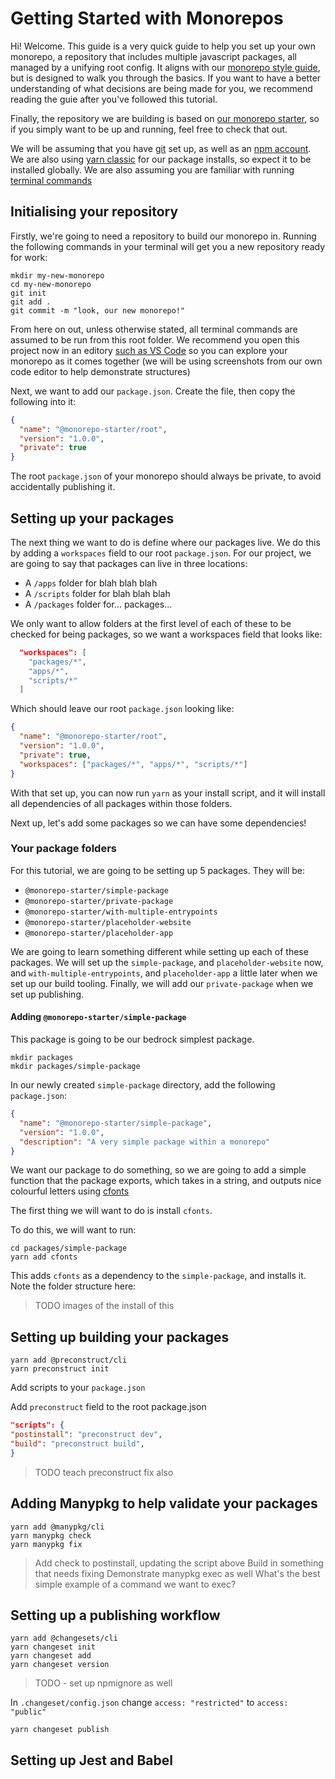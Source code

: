 # Getting Started with Monorepos

Hi! Welcome. This guide is a very quick guide to help you set up your own monorepo, a repository that includes multiple javascript packages, all managed by a unifying root config. It aligns with our [monorepo style guide](./README.md), but is designed to walk you through the basics. If you want to have a better understanding of what decisions are being made for you, we recommend reading the guie after you've followed this tutorial.

Finally, the repository we are building is based on [our monorepo starter](https://github.com/thinkmill/monorepo-starter), so if you simply want to be up and running, feel free to check that out.

We will be assuming that you have [git](https://www.atlassian.com/git/tutorials/what-is-git) set up, as well as an [npm account](http://npmjs.com/). We are also using [yarn classic](https://classic.yarnpkg.com/lang/en/) for our package installs, so expect it to be installed globally. We are also assuming you are familiar with running [terminal commands](https://jes.st/the-terminal-101/)

## Initialising your repository

Firstly, we're going to need a repository to build our monorepo in. Running the following commands in your terminal will get you a new repository ready for work:

```shell
mkdir my-new-monorepo
cd my-new-monorepo
git init
git add .
git commit -m "look, our new monorepo!"
```

From here on out, unless otherwise stated, all terminal commands are assumed to be run from this root folder. We recommend you open this project now in an editory [such as VS Code](https://code.visualstudio.com/) so you can explore your monorepo as it comes together (we will be using screenshots from our own code editor to help demonstrate structures)

Next, we want to add our `package.json`. Create the file, then copy the following into it:

```json
{
  "name": "@monorepo-starter/root",
  "version": "1.0.0",
  "private": true
}
```

The root `package.json` of your monorepo should always be private, to avoid accidentally publishing it.

## Setting up your packages

The next thing we want to do is define where our packages live. We do this by adding a `workspaces` field to our root `package.json`. For our project, we are going to say that packages can live in three locations:

- A `/apps` folder for blah blah blah
- A `/scripts` folder for blah blah blah
- A `/packages` folder for... packages...

We only want to allow folders at the first level of each of these to be checked for being packages, so we want a workspaces field that looks like:

```json
  "workspaces": [
    "packages/*",
    "apps/*",
    "scripts/*"
  ]
```

Which should leave our root `package.json` looking like:

```json
{
  "name": "@monorepo-starter/root",
  "version": "1.0.0",
  "private": true,
  "workspaces": ["packages/*", "apps/*", "scripts/*"]
}
```

With that set up, you can now run `yarn` as your install script, and it will install all dependencies of all packages within those folders.

Next up, let's add some packages so we can have some dependencies!

### Your package folders

For this tutorial, we are going to be setting up 5 packages. They will be:

- `@monorepo-starter/simple-package`
- `@monorepo-starter/private-package`
- `@monorepo-starter/with-multiple-entrypoints`
- `@monorepo-starter/placeholder-website`
- `@monorepo-starter/placeholder-app`

We are going to learn something different while setting up each of these packages. We will set up the `simple-package`, and `placeholder-website` now, and `with-multiple-entrypoints`, and `placeholder-app` a little later when we set up our build tooling. Finally, we will add our `private-package` when we set up publishing.

#### Adding `@monorepo-starter/simple-package`

This package is going to be our bedrock simplest package.

```shell
mkdir packages
mkdir packages/simple-package
```

In our newly created `simple-package` directory, add the following `package.json`:

```json
{
  "name": "@monorepo-starter/simple-package",
  "version": "1.0.0",
  "description": "A very simple package within a monorepo"
}
```

We want our package to do something, so we are going to add a simple function that the package exports, which takes in a string, and outputs nice colourful letters using [cfonts](https://www.npmjs.com/package/cfonts)

The first thing we will want to do is install `cfonts`.

To do this, we will want to run:

```
cd packages/simple-package
yarn add cfonts
```

This adds `cfonts` as a dependency to the `simple-package`, and installs it. Note the folder structure here:

> TODO images of the install of this

## Setting up building your packages

```shell
yarn add @preconstruct/cli
yarn preconstruct init
```

Add scripts to your `package.json`

Add `preconstruct` field to the root package.json

```json
"scripts": {
"postinstall": "preconstruct dev",
"build": "preconstruct build",
}
```

> TODO teach preconstruct fix also

## Adding Manypkg to help validate your packages

```shell
yarn add @manypkg/cli
yarn manypkg check
yarn manypkg fix
```

> Add check to postinstall, updating the script above
> Build in something that needs fixing
> Demonstrate manypkg exec as well
> What's the best simple example of a command we want to exec?

## Setting up a publishing workflow

```shell
yarn add @changesets/cli
yarn changeset init
yarn changeset add
yarn changeset version
```

> TODO - set up npmignore as well

In `.changeset/config.json` change `access: "restricted"` to `access: "public"`

```shell
yarn changeset publish
```

## Setting up Jest and Babel

